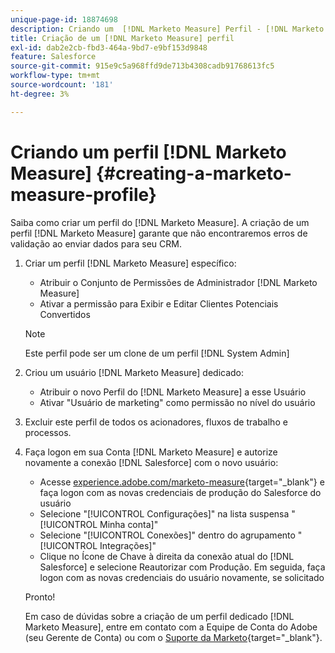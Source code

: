 ```yaml
---
unique-page-id: 18874698
description: Criando um  [!DNL Marketo Measure] Perfil - [!DNL Marketo Measure]
title: Criação de um [!DNL Marketo Measure] perfil
exl-id: dab2e2cb-fbd3-464a-9bd7-e9bf153d9848
feature: Salesforce
source-git-commit: 915e9c5a968ffd9de713b4308cadb91768613fc5
workflow-type: tm+mt
source-wordcount: '181'
ht-degree: 3%

---
```


# Criando um perfil [!DNL Marketo Measure] {#creating-a-marketo-measure-profile}

Saiba como criar um perfil do [!DNL Marketo Measure]. A criação de um perfil [!DNL Marketo Measure] garante que não encontraremos erros de validação ao enviar dados para seu CRM.

1. Criar um perfil [!DNL Marketo Measure] específico:

   * Atribuir o Conjunto de Permissões de Administrador [!DNL Marketo Measure]
   * Ativar a permissão para Exibir e Editar Clientes Potenciais Convertidos

   >[!NOTE]
   >
   >Este perfil pode ser um clone de um perfil [!DNL System Admin]

1. Criou um usuário [!DNL Marketo Measure] dedicado:

   * Atribuir o novo Perfil do [!DNL Marketo Measure] a esse Usuário
   * Ativar &quot;Usuário de marketing&quot; como permissão no nível do usuário

1. Excluir este perfil de todos os acionadores, fluxos de trabalho e processos.
1. Faça logon em sua Conta [!DNL Marketo Measure] e autorize novamente a conexão [!DNL Salesforce] com o novo usuário:

   * Acesse [experience.adobe.com/marketo-measure](https://experience.adobe.com/marketo-measure){target="_blank"} e faça logon com as novas credenciais de produção do Salesforce do usuário
   * Selecione &quot;[!UICONTROL Configurações]&quot; na lista suspensa &quot;[!UICONTROL Minha conta]&quot;
   * Selecione &quot;[!UICONTROL Conexões]&quot; dentro do agrupamento &quot;[!UICONTROL Integrações]&quot;
   * Clique no Ícone de Chave à direita da conexão atual do [!DNL Salesforce] e selecione Reautorizar com Produção. Em seguida, faça logon com as novas credenciais do usuário novamente, se solicitado

   Pronto!

   Em caso de dúvidas sobre a criação de um perfil dedicado [!DNL Marketo Measure], entre em contato com a Equipe de Conta do Adobe (seu Gerente de Conta) ou com o [Suporte da Marketo](https://nation.marketo.com/t5/support/ct-p/Support){target="_blank"}.
